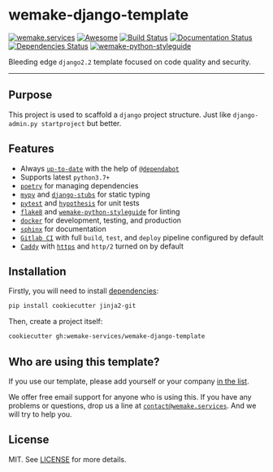 # wemake-django-template

[![wemake.services](https://img.shields.io/badge/%20-wemake.services-green.svg?label=%20&logo=data%3Aimage%2Fpng%3Bbase64%2CiVBORw0KGgoAAAANSUhEUgAAABAAAAAQCAMAAAAoLQ9TAAAABGdBTUEAALGPC%2FxhBQAAAAFzUkdCAK7OHOkAAAAbUExURQAAAAAAAAAAAAAAAAAAAAAAAAAAAAAAAP%2F%2F%2F5TvxDIAAAAIdFJOUwAjRA8xXANAL%2Bv0SAAAADNJREFUGNNjYCAIOJjRBdBFWMkVQeGzcHAwksJnAPPZGOGAASzPzAEHEGVsLExQwE7YswCb7AFZSF3bbAAAAABJRU5ErkJggg%3D%3D)](https://wemake.services) 
[![Awesome](https://awesome.re/badge-flat2.svg)](https://awesomestacks.dev/production-ready-django-docker) 
[![Build Status](https://travis-ci.com/wemake-services/wemake-django-template.svg?branch=master)](https://travis-ci.com/wemake-services/wemake-django-template)
[![Documentation Status](https://readthedocs.org/projects/wemake-django-template/badge/?version=latest)](http://wemake-django-template.readthedocs.io/en/latest/?badge=latest) 
[![Dependencies Status](https://img.shields.io/badge/dependencies-up%20to%20date-brightgreen.svg)](https://github.com/wemake-services/wemake-django-template/pulls?utf8=%E2%9C%93&q=is%3Apr%20author%3Aapp%2Fdependabot) 
[![wemake-python-styleguide](https://img.shields.io/badge/style-wemake-000000.svg)](https://github.com/wemake-services/wemake-python-styleguide)



Bleeding edge `django2.2` template focused on code quality and security.

---

## Purpose

This project is used to scaffold a `django` project structure.
Just like `django-admin.py startproject` but better.


## Features

- Always [`up-to-date`](https://github.com/wemake-services/wemake-django-template/pulls?utf8=%E2%9C%93&q=is%3Apr%20author%3Aapp%2Fdependabot) with the help of [`@dependabot`](https://dependabot.com/)
- Supports latest `python3.7+`
- [`poetry`](https://github.com/python-poetry/poetry) for managing dependencies
- [`mypy`](https://mypy.readthedocs.io) and [`django-stubs`](https://github.com/typeddjango/django-stubs) for static typing
- [`pytest`](https://pytest.org/) and [`hypothesis`](https://github.com/HypothesisWorks/hypothesis) for unit tests
- [`flake8`](http://flake8.pycqa.org/en/latest/) and [`wemake-python-styleguide`](https://wemake-python-styleguide.readthedocs.io/en/latest/) for linting
- [`docker`](https://www.docker.com/) for development, testing, and production
- [`sphinx`](http://www.sphinx-doc.org/en/master/) for documentation
- [`Gitlab CI`](https://about.gitlab.com/gitlab-ci/) with full `build`, `test`, and `deploy` pipeline configured by default
- [`Caddy`](https://caddyserver.com/) with [`https`](https://caddyserver.com/docs/automatic-https) and `http/2` turned on by default


## Installation

Firstly, you will need to install [dependencies](https://cookiecutter.readthedocs.io/en/latest/):

```bash
pip install cookiecutter jinja2-git
```

Then, create a project itself:

```bash
cookiecutter gh:wemake-services/wemake-django-template
```


## Who are using this template?

If you use our template, please add yourself or your company [in the list](https://github.com/wemake-services/wemake-django-template/wiki/Who-is-using-this-template).

We offer free email support for anyone who is using this.
If you have any problems or questions, drop us a line at [`contact@wemake.services`](mailto:contact@wemake.services).
And we will try to help you.


## License

MIT. See [LICENSE](https://github.com/wemake-services/wemake-django-template/blob/master/LICENSE) for more details.
